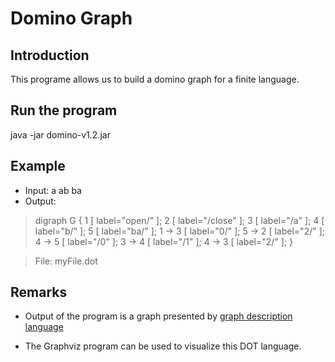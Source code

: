 # Domino Graph

## Introduction

This programe allows us to build a domino graph for a finite language.

## Run the program

java -jar domino-v1.2.jar

## Example 
 * Input: a ab ba 
 * Output: 
>digraph G { 1 [ label="open/" ]; 2 [ label="/close" ]; 3 [ label="/a" ]; 4 [ label="b/" ]; 5 [ label="ba/" ]; 1 -> 3 [ label="0/" ]; 5 -> 2 [ label="2/" ]; 4 -> 5 [ label="/0" ]; 3 -> 4 [ label="/1" ]; 4 -> 3 [ label="2/" ]; }

>File: myFile.dot

## Remarks

* Output of the program is a graph presented by [graph description language](https://en.wikipedia.org/wiki/DOT_(graph_description_language))

* The Graphviz program can be used to visualize this DOT language.
